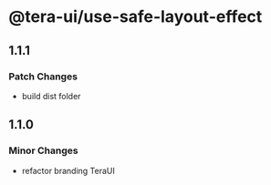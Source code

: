 # @tera-ui/use-safe-layout-effect

## 1.1.1

### Patch Changes

- build dist folder

## 1.1.0

### Minor Changes

- refactor branding TeraUI
